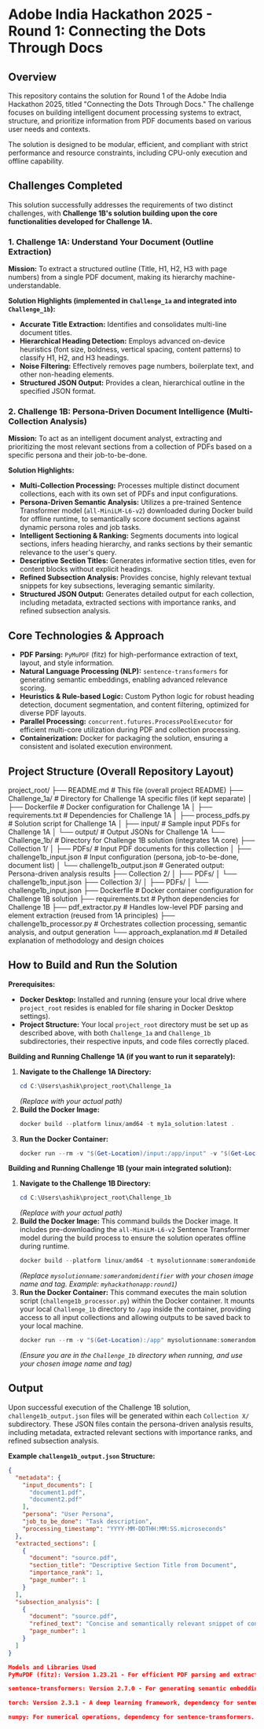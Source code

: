 # Adobe India Hackathon 2025 - Round 1: Connecting the Dots Through Docs

## Overview

This repository contains the solution for Round 1 of the Adobe India Hackathon 2025, titled "Connecting the Dots Through Docs." The challenge focuses on building intelligent document processing systems to extract, structure, and prioritize information from PDF documents based on various user needs and contexts.

The solution is designed to be modular, efficient, and compliant with strict performance and resource constraints, including CPU-only execution and offline capability.

## Challenges Completed

This solution successfully addresses the requirements of two distinct challenges, with **Challenge 1B's solution building upon the core functionalities developed for Challenge 1A.**

### 1. Challenge 1A: Understand Your Document (Outline Extraction)

**Mission:** To extract a structured outline (Title, H1, H2, H3 with page numbers) from a single PDF document, making its hierarchy machine-understandable.

**Solution Highlights (implemented in `Challenge_1a` and integrated into `Challenge_1b`):**
* **Accurate Title Extraction:** Identifies and consolidates multi-line document titles.
* **Hierarchical Heading Detection:** Employs advanced on-device heuristics (font size, boldness, vertical spacing, content patterns) to classify H1, H2, and H3 headings.
* **Noise Filtering:** Effectively removes page numbers, boilerplate text, and other non-heading elements.
* **Structured JSON Output:** Provides a clean, hierarchical outline in the specified JSON format.

### 2. Challenge 1B: Persona-Driven Document Intelligence (Multi-Collection Analysis)

**Mission:** To act as an intelligent document analyst, extracting and prioritizing the most relevant sections from a collection of PDFs based on a specific persona and their job-to-be-done.

**Solution Highlights:**
* **Multi-Collection Processing:** Processes multiple distinct document collections, each with its own set of PDFs and input configurations.
* **Persona-Driven Semantic Analysis:** Utilizes a pre-trained Sentence Transformer model (`all-MiniLM-L6-v2`) downloaded during Docker build for offline runtime, to semantically score document sections against dynamic persona roles and job tasks.
* **Intelligent Sectioning & Ranking:** Segments documents into logical sections, infers heading hierarchy, and ranks sections by their semantic relevance to the user's query.
* **Descriptive Section Titles:** Generates informative section titles, even for content blocks without explicit headings.
* **Refined Subsection Analysis:** Provides concise, highly relevant textual snippets for key subsections, leveraging semantic similarity.
* **Structured JSON Output:** Generates detailed output for each collection, including metadata, extracted sections with importance ranks, and refined subsection analysis.

## Core Technologies & Approach

* **PDF Parsing:** `PyMuPDF` (fitz) for high-performance extraction of text, layout, and style information.
* **Natural Language Processing (NLP):** `sentence-transformers` for generating semantic embeddings, enabling advanced relevance scoring.
* **Heuristics & Rule-based Logic:** Custom Python logic for robust heading detection, document segmentation, and content filtering, optimized for diverse PDF layouts.
* **Parallel Processing:** `concurrent.futures.ProcessPoolExecutor` for efficient multi-core utilization during PDF and collection processing.
* **Containerization:** Docker for packaging the solution, ensuring a consistent and isolated execution environment.

## Project Structure (Overall Repository Layout)

project_root/
├── README.md                           # This file (overall project README)
├── Challenge_1a/                       # Directory for Challenge 1A specific files (if kept separate)
│   ├── Dockerfile                      # Docker configuration for Challenge 1A
│   ├── requirements.txt                # Dependencies for Challenge 1A
│   ├── process_pdfs.py                 # Solution script for Challenge 1A
│   ├── input/                          # Sample input PDFs for Challenge 1A
│   └── output/                         # Output JSONs for Challenge 1A
└── Challenge_1b/                       # Directory for Challenge 1B solution (integrates 1A core)
├── Collection 1/
│   ├── PDFs/                       # Input PDF documents for this collection
│   ├── challenge1b_input.json      # Input configuration (persona, job-to-be-done, document list)
│   └── challenge1b_output.json     # Generated output: Persona-driven analysis results
├── Collection 2/
│   ├── PDFs/
│   └── challenge1b_input.json
├── Collection 3/
│   ├── PDFs/
│   └── challenge1b_input.json
├── Dockerfile                      # Docker container configuration for Challenge 1B solution
├── requirements.txt                # Python dependencies for Challenge 1B
├── pdf_extractor.py                # Handles low-level PDF parsing and element extraction (reused from 1A principles)
├── challenge1b_processor.py        # Orchestrates collection processing, semantic analysis, and output generation
└── approach_explanation.md         # Detailed explanation of methodology and design choices

## How to Build and Run the Solution

**Prerequisites:**

* **Docker Desktop:** Installed and running (ensure your local drive where `project_root` resides is enabled for file sharing in Docker Desktop settings).
* **Project Structure:** Your local `project_root` directory must be set up as described above, with both `Challenge_1a` and `Challenge_1b` subdirectories, their respective inputs, and code files correctly placed.

**Building and Running Challenge 1A (if you want to run it separately):**
1.  **Navigate to the Challenge 1A Directory:**
    ```powershell
    cd C:\Users\ashik\project_root\Challenge_1a
    ```
    *(Replace with your actual path)*
2.  **Build the Docker Image:**
    ```powershell
    docker build --platform linux/amd64 -t my1a_solution:latest .
    ```
3.  **Run the Docker Container:**
    ```powershell
    docker run --rm -v "$(Get-Location)/input:/app/input" -v "$(Get-Location)/output:/app/output" --network none my1a_solution:latest
    ```

**Building and Running Challenge 1B (your main integrated solution):**
1.  **Navigate to the Challenge 1B Directory:**
    ```powershell
    cd C:\Users\ashik\project_root\Challenge_1b
    ```
    *(Replace with your actual path)*
2.  **Build the Docker Image:**
    This command builds the Docker image. It includes pre-downloading the `all-MiniLM-L6-v2` Sentence Transformer model during the build process to ensure the solution operates offline during runtime.
    ```powershell
    docker build --platform linux/amd64 -t mysolutionname:somerandomidentifier .
    ```
    *(Replace `mysolutionname:somerandomidentifier` with your chosen image name and tag. Example: `myhackathonapp:round1`)*
3.  **Run the Docker Container:**
    This command executes the main solution script (`challenge1b_processor.py`) within the Docker container. It mounts your local `Challenge_1b` directory to `/app` inside the container, providing access to all input collections and allowing outputs to be saved back to your local machine.
    ```powershell
    docker run --rm -v "$(Get-Location):/app" mysolutionname:somerandomidentifier
    ```
    *(Ensure you are in the `Challenge_1b` directory when running, and use your chosen image name and tag)*

## Output

Upon successful execution of the Challenge 1B solution, `challenge1b_output.json` files will be generated within each `Collection X/` subdirectory. These JSON files contain the persona-driven analysis results, including metadata, extracted relevant sections with importance ranks, and refined subsection analysis.

**Example `challenge1b_output.json` Structure:**

```json
{
  "metadata": {
    "input_documents": [
      "document1.pdf",
      "document2.pdf"
    ],
    "persona": "User Persona",
    "job_to_be_done": "Task description",
    "processing_timestamp": "YYYY-MM-DDTHH:MM:SS.microseconds"
  },
  "extracted_sections": [
    {
      "document": "source.pdf",
      "section_title": "Descriptive Section Title from Document",
      "importance_rank": 1,
      "page_number": 1
    }
  ],
  "subsection_analysis": [
    {
      "document": "source.pdf",
      "refined_text": "Concise and semantically relevant snippet of content.",
      "page_number": 1
    }
  ]
}

Models and Libraries Used
PyMuPDF (fitz): Version 1.23.21 - For efficient PDF parsing and extraction of text, layout, and basic structural elements.

sentence-transformers: Version 2.7.0 - For generating semantic embeddings. The all-MiniLM-L6-v2 model is used.

torch: Version 2.3.1 - A deep learning framework, dependency for sentence-transformers.

numpy: For numerical operations, dependency for sentence-transformers.
